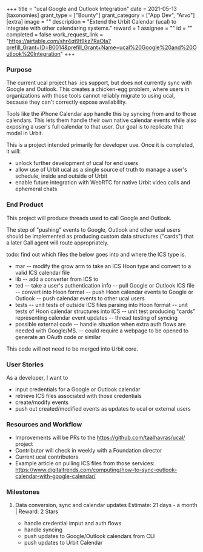 +++
title = "ucal Google and Outlook Integration"
date = 2021-05-13
[taxonomies]
grant_type = ["Bounty"]
grant_category = ["App Dev", "Arvo"]
[extra]
image = ""
description = "Extend the Urbit Calendar (ucal) to integrate with other calendaring systems."
reward = 1
assignee = ""
id = ""
completed = false
work_request_link = "https://airtable.com/shr4qt9t9kz7RaOIa?prefill_Grant+ID=B0014&prefill_Grant+Name=ucal%20Google%20and%20Outlook%20Integration"
+++

### Purpose

The current ucal project has .ics support, but does not currently sync with Google and Outlook. This creates a chicken-egg problem, where users in organizations with those tools cannot reliably migrate to using ucal, because they can't correctly expose availability.

Tools like the iPhone Calendar app handle this by syncing from and to those calendars. This lets them handle their own native calendar events while also exposing a user's full calendar to that user. Our goal is to replicate that model in Urbit.

This is a project intended primarily for developer use. Once it is completed, it will:

- unlock further development of ucal for end users
- allow use of Urbit ucal as a single source of truth to manage a user's schedule, inside and outside of Urbit
- enable future integration with WebRTC for native Urbit video calls and ephemeral chats

### End Product

This project will produce threads used to call Google and Outlook.

The step of "pushing" events to Google, Outlook and other ucal users should be implemented as producing custom data structures ("cards") that a later Gall agent will route appropriately.

todo: find out which files the below goes into and where the ICS type is.

- mar
  -- modify the grow arm to take an ICS Hoon type and convert to a valid ICS calendar file
- lib
  -- add a converter from ICS to
- ted
  -- take a user's authentication info
  -- pull Google or Outlook ICS file
  -- convert into Hoon format
  -- push Hoon calendar events to Google or Outlook
  -- push calendar events to other ucal users
- tests
  -- unit tests of outside ICS files parsing into Hoon format
  -- unit tests of Hoon calendar structures into ICS
  -- unit test producing "cards" representing calendar event updates
  -- thread testing of syncing
- possible external code
  -- handle situation when extra auth flows are needed with Google/MS.
  -- could require a webpage to be opened to generate an OAuth code or similar

This code will not need to be merged into Urbit core.

### User Stories

As a developer, I want to

- input credentials for a Google or Outlook calendar
- retrieve ICS files associated with those credentials
- create/modify events
- push out created/modified events as updates to ucal or external users

### Resources and Workflow

- Improvements will be PRs to the https://github.com/taalhavras/ucal/ project
- Contributor will check in weekly with a Foundation director
- Current ucal contributors
- Example article on pulling ICS files from those services: https://www.digitaltrends.com/computing/how-to-sync-outlook-calendar-with-google-calendar/

### Milestones

1. Data conversion, sync and calendar updates
   Estimate: 21 days - a month | Reward: 2 Stars

   - handle credential imput and auth flows
   - handle syncing
   - push updates to Google/Outlook calendars from CLI
   - push updates to Urbit Calendar
